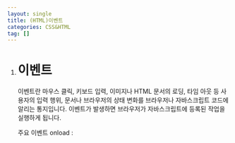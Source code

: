 ```yaml
---
layout: single
title: (HTML)이벤트
categories: CSS&HTML
tag: []
---
```


1. # 이벤트
   이벤트란 마우스 클릭, 키보드 입력, 이미지나 HTML 문서의 로딩, 타임 아웃 등 사용자의 입력 행위, 문서나 브라우저의 상태 변화를 브라우저나 자바스크립트 코드에 알리는 통지입니다. 이벤트가 발생하면 브라우저가 자바스크립트에 등록된 작업을 실행하게 됩니다.   

   주요 이벤트 
   onload : 